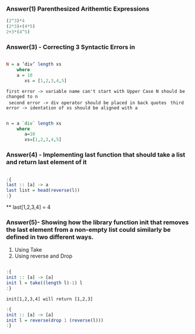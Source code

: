 ### Answer(1) Parenthesized Arithemtic Expressions

```haskell
(2^3)*4
(2*3)+(4*5)
2+3*(4^5)
```

### Answer(3) - Correcting 3 Syntactic Errors in

```haskell

N = a ’div’ length xs
    where
	a = 10
       xs = [1,2,3,4,5]
```

` first error -> variable name can't start with Upper Case N should be changed to n `<br />
` second error -> div operator should be placed in back quotes`
` third error -> identation of xs should be aligned with a`


```haskell

n = a `div` length xs
    where
       a=10
       xs=[1,2,3,4,5]

```


### Answer(4) - Implementing last function that should take a list and return last element of it

```haskell

:{
last :: [a] -> a
last list = head(reverse(l))
:}

```

** last[1,2,3,4] = 4


### Answer(5)- Showing how the library function init that removes the last element from a non-empty list could similarly be defined in two different ways.


1. Using Take 
2. Using reverse and Drop

```haskell

:{
init :: [a] -> [a]
init l = take((length l)-1) l
:}

```

`init[1,2,3,4] will return [1,2,3]`

```haskell
:{
init :: [a] -> [a]
init l = reverse(drop 1 (reverse(l)))
:}

```



